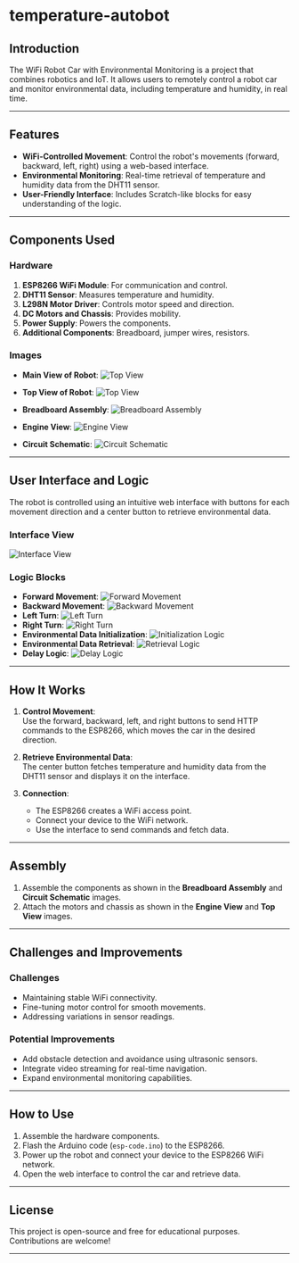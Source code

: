 # temperature-autobot
## Introduction

The WiFi Robot Car with Environmental Monitoring is a project that combines robotics and IoT. It allows users to remotely control a robot car and monitor environmental data, including temperature and humidity, in real time.

---

## Features

- **WiFi-Controlled Movement**: Control the robot's movements (forward, backward, left, right) using a web-based interface.
- **Environmental Monitoring**: Real-time retrieval of temperature and humidity data from the DHT11 sensor.
- **User-Friendly Interface**: Includes Scratch-like blocks for easy understanding of the logic.

---

## Components Used

### Hardware
1. **ESP8266 WiFi Module**: For communication and control.
2. **DHT11 Sensor**: Measures temperature and humidity.
3. **L298N Motor Driver**: Controls motor speed and direction.
4. **DC Motors and Chassis**: Provides mobility.
5. **Power Supply**: Powers the components.
6. **Additional Components**: Breadboard, jumper wires, resistors.

### Images
- **Main View of Robot**:
  ![Top View](./images/main%20view.jpeg)

- **Top View of Robot**:
  ![Top View](./images/top%20view.jpeg)
  
- **Breadboard Assembly**:
  ![Breadboard Assembly](./images/breadboard%20view.jpeg)
  
- **Engine View**:
  ![Engine View](./images/engine%20view.jpeg)

- **Circuit Schematic**:
  ![Circuit Schematic](./images/schematic.jpeg)
---

## User Interface and Logic

The robot is controlled using an intuitive web interface with buttons for each movement direction and a center button to retrieve environmental data.

### Interface View
![Interface View](./images/buttons.jpg)

### Logic Blocks
- **Forward Movement**:
  ![Forward Movement](./images/forward-button.png)
- **Backward Movement**:
  ![Backward Movement](./images/backward-button.png)
- **Left Turn**:
  ![Left Turn](./images/left-button.png)
- **Right Turn**:
  ![Right Turn](./images/right-button.png)
- **Environmental Data Initialization**:
  ![Initialization Logic](./images/center-json.png)
- **Environmental Data Retrieval**:
  ![Retrieval Logic](./images/middle-button.png)
- **Delay Logic**:
  ![Delay Logic](./images/delay-function.png)

---

## How It Works

1. **Control Movement**:  
   Use the forward, backward, left, and right buttons to send HTTP commands to the ESP8266, which moves the car in the desired direction.

2. **Retrieve Environmental Data**:  
   The center button fetches temperature and humidity data from the DHT11 sensor and displays it on the interface.

3. **Connection**:  
   - The ESP8266 creates a WiFi access point.
   - Connect your device to the WiFi network.
   - Use the interface to send commands and fetch data.

---

## Assembly

1. Assemble the components as shown in the **Breadboard Assembly** and **Circuit Schematic** images.
2. Attach the motors and chassis as shown in the **Engine View** and **Top View** images.

---

## Challenges and Improvements

### Challenges
- Maintaining stable WiFi connectivity.
- Fine-tuning motor control for smooth movements.
- Addressing variations in sensor readings.

### Potential Improvements
- Add obstacle detection and avoidance using ultrasonic sensors.
- Integrate video streaming for real-time navigation.
- Expand environmental monitoring capabilities.

---

## How to Use

1. Assemble the hardware components.
2. Flash the Arduino code (`esp-code.ino`) to the ESP8266.
3. Power up the robot and connect your device to the ESP8266 WiFi network.
4. Open the web interface to control the car and retrieve data.

---

## License

This project is open-source and free for educational purposes. Contributions are welcome!

---

